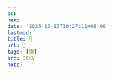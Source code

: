 ```yaml
---
bc:
hex:
date: '2025-10-13T10:27:11+08:00'
lastmod:
title: 􃟚
url: 􃟚
tags: [鎒]
src: DCCV
note:
---
```

